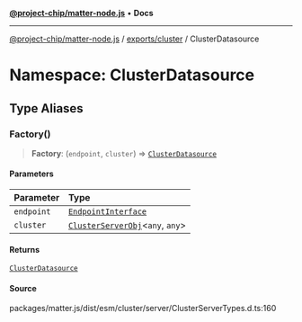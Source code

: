 [**@project-chip/matter-node.js**](../../../../README.md) • **Docs**

***

[@project-chip/matter-node.js](../../../../modules.md) / [exports/cluster](../../README.md) / ClusterDatasource

# Namespace: ClusterDatasource

## Type Aliases

### Factory()

> **Factory**: (`endpoint`, `cluster`) => [`ClusterDatasource`](../../interfaces/ClusterDatasource.md)

#### Parameters

| Parameter | Type |
| :------ | :------ |
| `endpoint` | [`EndpointInterface`](../../-internal-/interfaces/EndpointInterface.md) |
| `cluster` | [`ClusterServerObj`](../../README.md#clusterserverobjae)\<`any`, `any`\> |

#### Returns

[`ClusterDatasource`](../../interfaces/ClusterDatasource.md)

#### Source

packages/matter.js/dist/esm/cluster/server/ClusterServerTypes.d.ts:160
